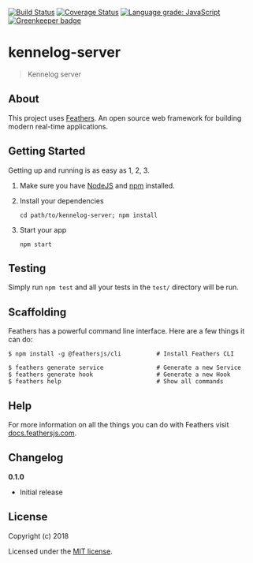 [![Build Status](https://travis-ci.com/roris/kennelog-server.svg?branch=master)](https://travis-ci.com/roris/kennelog-server)
[![Coverage Status](https://coveralls.io/repos/github/roris/kennelog-server/badge.svg?branch=master)](https://coveralls.io/github/roris/kennelog-server?branch=master)
[![Language grade: JavaScript](https://img.shields.io/lgtm/grade/javascript/g/roris/kennelog-server.svg?logo=lgtm&logoWidth=18)](https://lgtm.com/projects/g/roris/kennelog-server/context:javascript) [![Greenkeeper badge](https://badges.greenkeeper.io/roris/kennelog-server.svg)](https://greenkeeper.io/)

# kennelog-server

> Kennelog server

## About

This project uses [Feathers](http://feathersjs.com). An open source web framework for building modern real-time applications.

## Getting Started

Getting up and running is as easy as 1, 2, 3.

1. Make sure you have [NodeJS](https://nodejs.org/) and [npm](https://www.npmjs.com/) installed.
2. Install your dependencies

   ```
   cd path/to/kennelog-server; npm install
   ```

3. Start your app

   ```
   npm start
   ```

## Testing

Simply run `npm test` and all your tests in the `test/` directory will be run.

## Scaffolding

Feathers has a powerful command line interface. Here are a few things it can do:

```
$ npm install -g @feathersjs/cli          # Install Feathers CLI

$ feathers generate service               # Generate a new Service
$ feathers generate hook                  # Generate a new Hook
$ feathers help                           # Show all commands
```

## Help

For more information on all the things you can do with Feathers visit [docs.feathersjs.com](http://docs.feathersjs.com).

## Changelog

**0.1.0**

- Initial release

## License

Copyright (c) 2018

Licensed under the [MIT license](LICENSE).
